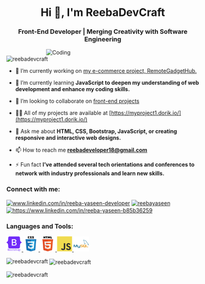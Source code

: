 <h1 align="center">Hi 👋, I'm ReebaDevCraft</h1>
<h3 align="center">Front-End Developer | Merging Creativity with Software Engineering</h3>
<img align="right" alt="Coding" width="400" src="https://user-images.githubusercontent.com/74038190/236119160-976a0405-caa7-470c-9356-16d43402ea0a.gif">
<p align="left"> <img src="https://komarev.com/ghpvc/?username=reebadevcraft&label=Profile%20views&color=0e75b6&style=flat" alt="reebadevcraft" /> </p>

- 🔭 I’m currently working on [my e-commerce project, RemoteGadgetHub.](https://lnkd.in/dhb6E673)

- 🌱 I’m currently learning **JavaScript to deepen my understanding of web development and enhance my coding skills.**

- 👯 I’m looking to collaborate on [front-end projects](https://github.com/ReebaDevCraft/Fronted-Layouts)

- 👨‍💻 All of my projects are available at [https://myproject1.dorik.io/](https://myproject1.dorik.io/)

- 💬 Ask me about **HTML, CSS, Bootstrap, JavaScript, or creating responsive and interactive web designs.**

- 📫 How to reach me **reebadeveloper18@gmail.com**

- ⚡ Fun fact **I’ve attended several tech orientations and conferences to network with industry professionals and learn new skills.**

<h3 align="left">Connect with me:</h3>
<p align="left">
<a href="https://dev.to/www.linkedin.com/in/reeba-yaseen-developer" target="blank"><img align="center" src="https://raw.githubusercontent.com/rahuldkjain/github-profile-readme-generator/master/src/images/icons/Social/devto.svg" alt="www.linkedin.com/in/reeba-yaseen-developer" height="30" width="40" /></a>
<a href="https://twitter.com/reebayaseen" target="blank"><img align="center" src="https://raw.githubusercontent.com/rahuldkjain/github-profile-readme-generator/master/src/images/icons/Social/twitter.svg" alt="reebayaseen" height="30" width="40" /></a>
<a href="https://linkedin.com/in/https://www.linkedin.com/in/reeba-yaseen-b85b36259" target="blank"><img align="center" src="https://raw.githubusercontent.com/rahuldkjain/github-profile-readme-generator/master/src/images/icons/Social/linked-in-alt.svg" alt="https://www.linkedin.com/in/reeba-yaseen-b85b36259" height="30" width="40" /></a>
</p>

<h3 align="left">Languages and Tools:</h3>
<p align="left"> <a href="https://getbootstrap.com" target="_blank" rel="noreferrer"> <img src="https://raw.githubusercontent.com/devicons/devicon/master/icons/bootstrap/bootstrap-plain-wordmark.svg" alt="bootstrap" width="40" height="40"/> </a> <a href="https://www.w3schools.com/css/" target="_blank" rel="noreferrer"> <img src="https://raw.githubusercontent.com/devicons/devicon/master/icons/css3/css3-original-wordmark.svg" alt="css3" width="40" height="40"/> </a> <a href="https://www.w3.org/html/" target="_blank" rel="noreferrer"> <img src="https://raw.githubusercontent.com/devicons/devicon/master/icons/html5/html5-original-wordmark.svg" alt="html5" width="40" height="40"/> </a> <a href="https://developer.mozilla.org/en-US/docs/Web/JavaScript" target="_blank" rel="noreferrer"> <img src="https://raw.githubusercontent.com/devicons/devicon/master/icons/javascript/javascript-original.svg" alt="javascript" width="40" height="40"/> </a> <a href="https://www.mysql.com/" target="_blank" rel="noreferrer"> <img src="https://raw.githubusercontent.com/devicons/devicon/master/icons/mysql/mysql-original-wordmark.svg" alt="mysql" width="40" height="40"/> </a> </p>

<p><img align="left" src="https://github-readme-stats.vercel.app/api/top-langs?username=reebadevcraft&show_icons=true&locale=en&layout=compact" alt="reebadevcraft" /></p>

<p>&nbsp;<img align="center" src="https://github-readme-stats.vercel.app/api?username=reebadevcraft&show_icons=true&locale=en" alt="reebadevcraft" /></p>

<p><img align="center" src="https://github-readme-streak-stats.herokuapp.com/?user=reebadevcraft&" alt="reebadevcraft" /></p>
